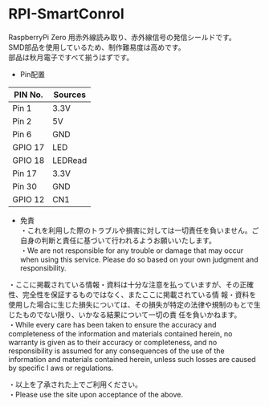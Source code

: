# RPI-SmartConrol
RaspberryPi Zero 用赤外線読み取り、赤外線信号の発信シールドです。<br>
SMD部品を使用しているため、制作難易度は高めです。<br>
部品は秋月電子ですべて揃うはずです。


- Pin配置

|PIN No.|Sources|
|-------|-------|
|Pin 1  |3.3V   |
|Pin 2  |5V     |
|Pin 6  |GND    |
|GPIO 17|LED    |
|GPIO 18|LEDRead|
|Pin 17 |3.3V   |
|Pin 30 |GND    |
|GPIO 12|CN1    |

- 免責<br>
 ・これを利用した際のトラブルや損害に対しては一切責任を負いません。ご自身の判断と責任に基づいて行われるようお願いいたします。<br>
 ・We are not responsible for any trouble or damage that may occur when using this service. Please do so based on your own    judgment and responsibility.<br>

 ・ここに掲載されている情報・資料は十分な注意を払っていますが、その正確性、完全性を保証するものではなく、またここに掲載されている情      報・資料を使用した場合に生じた損失については、その損失が特定の法律や規制のもとで生じたものでない限り、いかなる結果について一切の責    任を負いかねます。<br>
 ・While every care has been taken to ensure the accuracy and completeness of the information and materials contained        herein, no warranty is given as to their accuracy or completeness, and no responsibility is assumed for any                consequences of the use of the information and materials contained herein, unless such losses are caused by specific l    aws or regulations.<br>
 
 ・以上を了承された上でご利用ください。<br>
 ・Please use the site upon acceptance of the above.<br>
 
 
